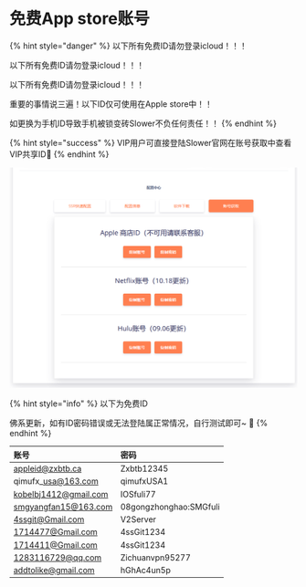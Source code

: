 # 免费App store账号

{% hint style="danger" %}
以下所有免费ID请勿登录icloud！！！

以下所有免费ID请勿登录icloud！！！

以下所有免费ID请勿登录icloud！！！

重要的事情说三遍！以下ID仅可使用在Apple store中！！

如更换为手机ID导致手机被锁变砖Slower不负任何责任！！
{% endhint %}

{% hint style="success" %}
VIP用户可直接登陆Slower官网在账号获取中查看VIP共享ID🤣 
{% endhint %}

![](../.gitbook/assets/tu-pian.png)

{% hint style="info" %}
以下为免费ID

佛系更新，如有ID密码错误或无法登陆属正常情况，自行测试即可~ 🤥 
{% endhint %}

| 账号 | 密码 |
| :--- | :--- |
| appleid@zxbtb.ca | Zxbtb12345 |
| qimufx\_usa@163.com | qimufxUSA1 |
| kobelbj1412@gmail.com | IOSfuli77 |
| smgyangfan15@163.com | 08gongzhonghao:SMGfuli |
| 4ssgit@Gmail.com | V2Server |
| 1714477@Gmail.com | 4ssGit1234 |
| 1714411@Gmail.com | 4ssGit1234 |
| 1283116729@qq.com | Zichuanvpn95277 |
| addtolike@gmail.com | hGhAc4un5p |

